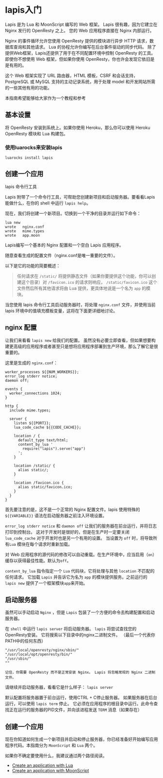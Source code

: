 # lapis入门
Lapis 是为 Lua 和 MoonScript 编写的 Web 框架。 
Lapis 很有趣，因为它建立在Nginx 发行的 OpenResty 之上。
您的 Web 应用程序直接在 Nginx 内部运行。 

Nginx 的事件循环允许您使用 OpenResty 提供的模块进行异步 HTTP 请求，数据库查询和其他请求。 
Lua 的协程允许你编写在后台事件驱动的同步代码。
除了提供Web框架，Lapis还提供了用于在不同配置环境中控制 OpenResty 的工具。
即使你不想使用 Web 框架，但如果你使用 OpenResty，你也许会发现它依旧是是有用的。
 
这个 Web 框架实现了 URL 路由器，HTML 模板，CSRF 和会话支持，PostgreSQL 或 MySQL 支持的主动记录系统，用于处理 model 和开发网站所需的一些其他有用的功能。

本指南希望能够给大家作为一个教程和参考

## 基本设置

将 OpenResty 安装到系统上。如果你使用 Heroku，那么你可以使用 Heroku OpenResty 模块和 Lua 构建包。

### 使用luarocks来安装lapis

`luarocks install lapis`

## 创建一个应用
lapis 命令行工具

Lapis 附带了一个命令行工具，可帮助您创建新项目和启动服务器。要看看Lapis能做什么，在你的 shell 中运行 `lapis help`。

现在，我们将创建一个新项目。切换到一个干净的目录并运行如下命令：

```shell
lua new
wrote   nginx.conf
wrote   mime.types
wrote   app.moon
```

Lapis编写一个基本的 Nginx 配置和一个空白 Lapis 应用程序。

随意查看生成的配置文件（nginx.conf是唯一重要的文件）。

以下是它的功能的简要概述：

>任何请求在 `/static/` 将提供静态文件（如果你要提供这个功能，你可以创建这个目录）对 `/favicon.ico` 的请求则响应，
>`/static/favicon.ico` 这个文件然后所有其他请求将由 Lua 提供，更具体地说是一个名为 `app` 的模块。

当您使用 lapis 命令行工具启动服务器时，将处理 `nginx.conf` 文件，并使用当前 lapis 环境中的值填充模板变量，这将在下面更详细地讨论。

## nginx 配置
让我们来看看 `lapis new` 给我们的配置。
虽然没有必要立即查看，但如果想要构建更高级的应用程序或者甚至只是想将应用程序部署到生产环境，那么了解它是很重要的。

这里是生成的 `nginx.conf`：

```nginx
worker_processes ${{NUM_WORKERS}};
error_log stderr notice;
daemon off;

events {
  worker_connections 1024;
}

http {
  include mime.types;

  server {
    listen ${{PORT}};
    lua_code_cache ${{CODE_CACHE}};

    location / {
      default_type text/html;
      content_by_lua '
        require("lapis").serve("app")
      ';
    }

    location /static/ {
      alias static/;
    }

    location /favicon.ico {
      alias static/favicon.ico;
    }
  }
}
```

首先要注意的是，这不是一个正常的 Nginx 配置文件。lapis 使用特殊的 `${{VARIABLE}}` 语法在启动服务器之前注入环境设置。

`error_log stderr notice` 和 `daemon off` 让我们的服务器在前台运行，并将日志打印到控制台。
这对于开发时是很好的，但是在生产时一定要关闭 `lua_code_cache` 对于开发时也是另一个有用的设置。
当设置为 `off` 时，将导致所有`Lua` 模块在每个请求时重新加载。

对 Web 应用程序的源代码的修改可以自动重载。在生产环境中，应当启用（`on`）缓存以获得最佳性能。默认为`off`。

`content_by_lua` 指令指定一个 `Lua` 代码块，它将处理与其他 `location` 不匹配的任何请求。
它加载 `Lapis` 并告诉它为名为 `app` 的模块提供服务。之前运行的 `lapis new` 提供了一个框架模块`app`来开始。

## 启动服务器
虽然可以手动启动 `Nginx` ，但是 `Lapis` 包装了一个方便的命令去构建配置和启动服务器。

在 `shell` 中运行 `lapis server` 将启动服务器。 `lapis` 将尝试查找您的OpenResty安装。
它将搜索以下目录中的nginx二进制文件。 （最后一个代表你PATH中的任何东西）

```shell
"/usr/local/openresty/nginx/sbin/"
"/usr/local/opt/openresty/bin/"
"/usr/sbin/"
""
```


```
记住，你需要 OpenResty 而不是正常安装 Nginx。 Lapis 将忽略常规的 Nginx 二进制文件。
```

请继续并启动服务器，看看它是什么样子： `lapis server`

默认配置将服务器置于前台运行，使用CTRL + C停止服务器。
如果服务器在后台运行，可以使用 `lapis term` 停止。
它必须在应用程序的根目录中运行。此命令查找正在运行的服务器的PID文件，并向该进程发送 `TERM` 消息（如果存在）


## 创建一个应用
现在你知道如何生成一个新项目并启动和停止服务器，你已经准备好开始编写应用程序代码。本指南分为 `MoonScript` 和 `Lua` 两个。

如果你不确定要使用什么，我建议通过两个路径阅读。

- [Create an application with Lua](http://leafo.net/lapis/reference/lua_getting_started.html)
- [Create an application with MoonScript](http://leafo.net/lapis/reference/moon_getting_started.html)
